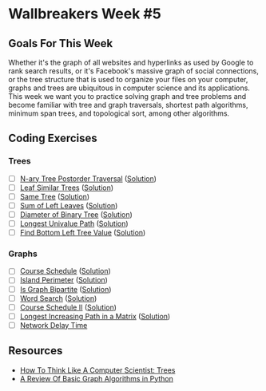 # Wallbreakers Week #5

## Goals For This Week
Whether it's the graph of all websites and hyperlinks as used by Google to rank search results, or it's Facebook's massive graph of social connections, or the tree structure that is used to organize your files on your computer, graphs and trees are ubiquitous in computer science and its applications. This week we want you to practice solving graph and tree problems and become familiar with tree and graph traversals, shortest path algorithms, minimum span trees, and topological sort, among other algorithms.

## Coding Exercises

### Trees
- [ ] [N-ary Tree Postorder Traversal](https://leetcode.com/problems/n-ary-tree-postorder-traversal) ([Solution]())
- [ ] [Leaf Similar Trees](https://leetcode.com/problems/leaf-similar-trees) ([Solution]())
- [ ] [Same Tree](https://leetcode.com/problems/same-tree) ([Solution]())
- [ ] [Sum of Left Leaves](https://leetcode.com/problems/sum-of-left-leaves) ([Solution]())
- [ ] [Diameter of Binary Tree](https://leetcode.com/problems/diameter-of-binary-tree) ([Solution]())
- [ ] [Longest Univalue Path](https://leetcode.com/problems/longest-univalue-path) ([Solution]())
- [ ] [Find Bottom Left Tree Value](https://leetcode.com/problems/find-bottom-left-tree-value) ([Solution]())

### Graphs
- [ ] [Course Schedule](https://leetcode.com/problems/course-schedule) ([Solution]())
- [ ] [Island Perimeter](https://leetcode.com/problems/island-perimeter) ([Solution]())
- [ ] [Is Graph Bipartite](https://leetcode.com/problems/is-graph-bipartite) ([Solution]())
- [ ] [Word Search](https://leetcode.com/problems/word-search) ([Solution]())
- [ ] [Course Schedule II](https://leetcode.com/problems/course-schedule-ii) ([Solution]())
- [ ] [Longest Increasing Path in a Matrix](https://leetcode.com/problems/longest-increasing-path-in-a-matrix) ([Solution]())
- [ ] [Network Delay Time](https://leetcode.com/problems/network-delay-time/)

## Resources
- [How To Think Like A Computer Scientist: Trees](http://www.openbookproject.net/thinkcs/python/english2e/ch21.html)
- [A Review Of Basic Graph Algorithms in Python](https://sahandsaba.com/review-of-basic-algorithms-and-data-structures-in-python-graph-algorithms.html)

